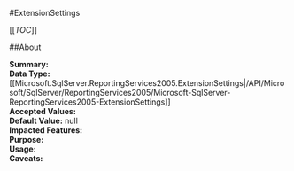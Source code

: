 #ExtensionSettings

[[_TOC_]]

##About

**Summary:** <remarks />  
**Data Type:** [[Microsoft.SqlServer.ReportingServices2005.ExtensionSettings|/API/Microsoft/SqlServer/ReportingServices2005/Microsoft-SqlServer-ReportingServices2005-ExtensionSettings]]  
**Accepted Values:**   
**Default Value:** null  
**Impacted Features:**   
**Purpose:**   
**Usage:**   
**Caveats:**   

